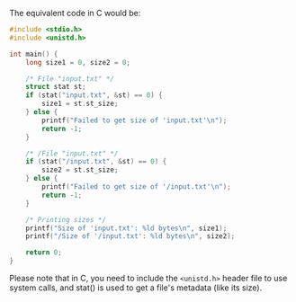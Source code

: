 The equivalent code in C would be:

```c
#include <stdio.h>
#include <unistd.h>

int main() {
    long size1 = 0, size2 = 0;

    /* File "input.txt" */
    struct stat st;
    if (stat("input.txt", &st) == 0) {
        size1 = st.st_size;
    } else {
        printf("Failed to get size of 'input.txt'\n");
        return -1;
    }

    /* /File "input.txt" */
    if (stat("/input.txt", &st) == 0) {
        size2 = st.st_size;
    } else {
        printf("Failed to get size of '/input.txt'\n");
        return -1;
    }

    /* Printing sizes */
    printf("Size of 'input.txt': %ld bytes\n", size1);
    printf("/Size of '/input.txt': %ld bytes\n", size2);

    return 0;
}
```
Please note that in C, you need to include the `<unistd.h>` header file to use system calls, and stat() is used to get a file's metadata (like its size).
